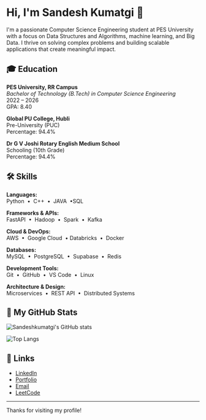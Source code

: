 # Hi, I'm Sandesh Kumatgi 👋

I'm a passionate Computer Science Engineering student at PES University with a focus on Data Structures and Algorithms, machine learning, and Big Data. I thrive on solving complex problems and building scalable applications that create meaningful impact.

## 🎓 Education

**PES University, RR Campus**  
_Bachelor of Technology (B.Tech) in Computer Science Engineering_  
2022 – 2026  
GPA: 8.40

**Global PU College, Hubli**  
Pre-University (PUC)  
Percentage: 94.4%

**Dr G V Joshi Rotary English Medium School**  
Schooling (10th Grade)  
Percentage: 94.4%


## 🛠️ Skills

**Languages:**  
Python &nbsp;&bull;&nbsp; C++ &nbsp;&bull;&nbsp; JAVA &nbsp;&bull;SQL

**Frameworks & APIs:**  
FastAPI &nbsp;&bull;&nbsp; Hadoop &nbsp;&bull;&nbsp; Spark &nbsp;&bull;&nbsp; Kafka

**Cloud & DevOps:**  
AWS &nbsp;&bull;&nbsp; Google Cloud &nbsp;&bull;&nbsp;Databricks &nbsp;&bull;&nbsp; Docker

**Databases:**  
MySQL &nbsp;&bull;&nbsp; PostgreSQL &nbsp;&bull;&nbsp; Supabase &nbsp;&bull;&nbsp; Redis

**Development Tools:**  
Git &nbsp;&bull;&nbsp; GitHub &nbsp;&bull;&nbsp; VS Code &nbsp;&bull;&nbsp; Linux

**Architecture & Design:**  
Microservices &nbsp;&bull;&nbsp; REST API &nbsp;&bull;&nbsp; Distributed Systems
## 🚀 My GitHub Stats

![Sandeshkumatgi's GitHub stats](https://github-readme-stats.vercel.app/api?username=sandeshkumatgi&show_icons=true&theme=radical)

![Top Langs](https://github-readme-stats.vercel.app/api/top-langs/?username=sandeshkumatgi&layout=compact)

## 🔗 Links

- [LinkedIn](https://www.linkedin.com/in/sandeshkumatgi)
- [Portfolio](https://sandesh-kumatgi-h8xlzbo.gamma.site/)
- [Email](mailto:kumatgisandesh@gmail.com)
- [LeetCode](https://leetcode.com/u/kumatgisandesh/)


---

Thanks for visiting my profile!
